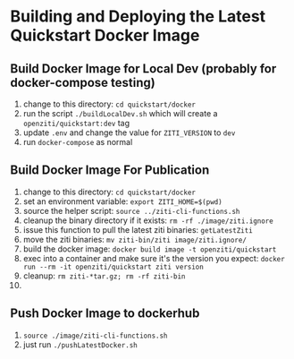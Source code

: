 Building and Deploying the Latest Quickstart Docker Image
==========================

Build Docker Image for Local Dev (probably for docker-compose testing)
------------------
1. change to this directory: `cd quickstart/docker`
2. run the script `./buildLocalDev.sh` which will create a `openziti/quickstart:dev` tag
3. update `.env` and change the value for `ZITI_VERSION` to `dev`
4. run `docker-compose` as normal

Build Docker Image For Publication
------------------
1. change to this directory: `cd quickstart/docker`
1. set an environment variable: `export ZITI_HOME=$(pwd)`
1. source the helper script: `source ../ziti-cli-functions.sh`
1. cleanup the binary directory if it exists: `rm -rf ./image/ziti.ignore`
1. issue this function to pull the latest ziti binaries: `getLatestZiti`
1. move the ziti binaries: `mv ziti-bin/ziti image/ziti.ignore/`
1. build the docker image: `docker build image -t openziti/quickstart`
1. exec into a container and make sure it's the version you expect: `docker run --rm -it openziti/quickstart ziti version`
1. cleanup: `rm ziti-*tar.gz; rm -rf ziti-bin`
2. 
Push Docker Image to dockerhub
------------------
1. `source ./image/ziti-cli-functions.sh`
1. just run `./pushLatestDocker.sh`